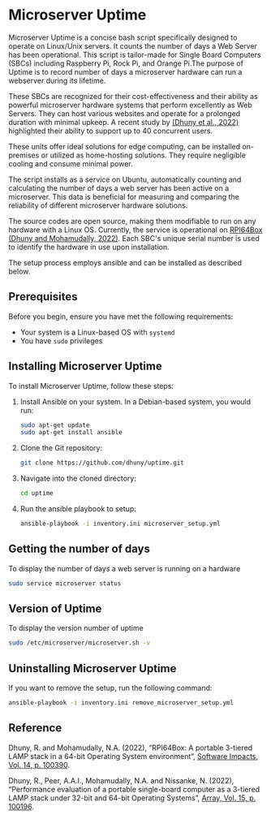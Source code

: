 # Microserver Uptime

Microserver Uptime is a concise bash script specifically designed to operate on Linux/Unix servers. It counts the number of days a Web Server has been operational. This script is tailor-made for Single Board Computers (SBCs) including Raspberry Pi, Rock Pi, and Orange Pi.The purpose of Uptime is to record number of days a microserver hardware can run a webserver during its lifetime. 

These SBCs are recognized for their cost-effectiveness and their ability as powerful microserver hardware systems that perform excellently as Web Servers. They can host various websites and operate for a prolonged duration with minimal upkeep. A recent study by [(Dhuny et al., 2022)](https://www.sciencedirect.com/science/article/pii/S2590005622000479) highlighted their ability to support up to 40 concurrent users.

These units offer ideal solutions for edge computing, can be installed on-premises or utilized as home-hosting solutions. They require negligible cooling and consume minimal power.

The script installs as a service on Ubuntu, automatically counting and calculating the number of days a web server has been active on a microserver. This data is beneficial for measuring and comparing the reliability of different microserver hardware solutions.

The source codes are open source, making them modifiable to run on any hardware with a Linux OS. Currently, the service is operational on [RPI64Box (Dhuny and Mohamudally, 2022)](https://www.sciencedirect.com/science/article/pii/S2665963822000872). Each SBC's unique serial number is used to identify the hardware in use upon installation.

The setup process employs ansible and can be installed as described below.

## Prerequisites

Before you begin, ensure you have met the following requirements:
* Your system is a Linux-based OS with `systemd`
* You have `sudo` privileges

## Installing Microserver Uptime

To install Microserver Uptime, follow these steps:

1. Install Ansible on your system. In a Debian-based system, you would run:

    ```bash
    sudo apt-get update
    sudo apt-get install ansible
    ```

2. Clone the Git repository:

    ```bash
    git clone https://github.com/dhuny/uptime.git
    ```

3. Navigate into the cloned directory:

    ```bash
    cd uptime
    ```

4. Run the ansible playbook to setup:

    ```bash
    ansible-playbook -i inventory.ini microserver_setup.yml
    ```
	
## Getting the number of days

To display the number of days a web server is running on a hardware

```bash
sudo service microserver status
```

## Version of Uptime

To display the version number of uptime

```bash
sudo /etc/microserver/microserver.sh -v
```

## Uninstalling Microserver Uptime

If you want to remove the setup, run the following command:

```bash
ansible-playbook -i inventory.ini remove_microserver_setup.yml
```
	
## Reference

Dhuny, R. and Mohamudally, N.A. (2022), “RPI64Box: A portable 3-tiered LAMP stack in a 64-bit Operating System environment”, [Software Impacts, Vol. 14, p. 100390](https://www.sciencedirect.com/science/article/pii/S2665963822000872).

Dhuny, R., Peer, A.A.I., Mohamudally, N.A. and Nissanke, N. (2022), “Performance evaluation of a portable single-board computer as a 3-tiered LAMP stack under 32-bit and 64-bit Operating Systems”, [Array, Vol. 15, p. 100196](https://www.sciencedirect.com/science/article/pii/S2590005622000479).


